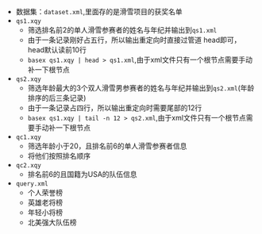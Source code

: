 * 数据集：`dataset.xml`,里面存的是滑雪项目的获奖名单
* `qs1.xqy`
    * 筛选排名前2的单人滑雪参赛者的姓名与年纪并输出到`qs1.xml`
    * 由于一条记录刚好占五行，所以输出重定向时直接过管道 head即可，head默认读前10行
    * `basex qs1.xqy | head > qs1.xml`,由于xml文件只有一个根节点需要手动补一下根节点
* `qs2.xqy`
    * 筛选年龄最大的3个双人滑雪男参赛者的姓名与年纪并输出到`qs2.xml`(年龄排序的后三条记录)
    * 由于一条记录占四行，所以输出重定向时需要尾部的12行
    * `basex qs1.xqy | tail -n 12 > qs2.xml`,由于xml文件只有一个根节点需要手动补一下根节点
* `qc1.xqy`
    * 筛选年龄小于20，且排名前6的单人滑雪参赛者信息
    * 将他们按照排名顺序
* `qc2.xqy`
    * 排名前6的且国籍为USA的队伍信息
* `query.xml`
    * 个人荣誉榜
    * 英雄老将榜
    * 年轻小将榜
    * 北美强大队伍榜